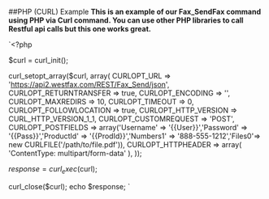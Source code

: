 ##PHP (CURL) Example
**This is an example of our Fax_SendFax command using PHP via Curl command. You can use other PHP libraries to call Restful api calls but this one works great.**

`<?php

$curl = curl_init();

curl_setopt_array($curl, array(
  CURLOPT_URL => 'https://api2.westfax.com/REST/Fax_Send/json',
  CURLOPT_RETURNTRANSFER => true,
  CURLOPT_ENCODING => '',
  CURLOPT_MAXREDIRS => 10,
  CURLOPT_TIMEOUT => 0,
  CURLOPT_FOLLOWLOCATION => true,
  CURLOPT_HTTP_VERSION => CURL_HTTP_VERSION_1_1,
  CURLOPT_CUSTOMREQUEST => 'POST',
  CURLOPT_POSTFIELDS => array('Username' => '{{User}}','Password' => '{{Pass}}','ProductId' => '{{ProdId}}','Numbers1' => '888-555-1212','Files0'=> new CURLFILE('/path/to/file.pdf')),
  CURLOPT_HTTPHEADER => array(
    'ContentType: multipart/form-data'
  ),
));

$response = curl_exec($curl);

curl_close($curl);
echo $response;
`
